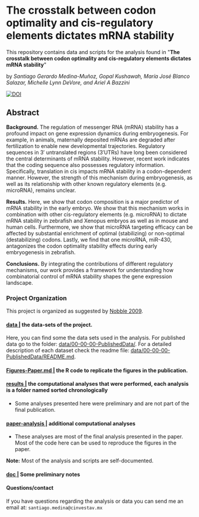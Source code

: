 # The crosstalk between codon optimality and cis-regulatory elements dictates mRNA stability

This repository contains data and scripts for the analysis found in "**The crosstalk between codon optimality and cis-regulatory elements dictates mRNA stability**" 

by *Santiago Gerardo Medina-Muñoz, Gopal Kushawah, María José Blanco Salazar, Michelle Lynn DeVore, and Ariel A Bazzini*

[![DOI](https://zenodo.org/badge/164946878.svg)](https://zenodo.org/badge/latestdoi/164946878)

## Abstract

**Background.** The regulation of messenger RNA (mRNA) stability has a profound impact on gene expression dynamics during embryogenesis. For example, in animals, maternally deposited mRNAs are degraded after fertilization to enable new developmental trajectories. Regulatory sequences in 3′ untranslated regions (3′UTRs) have long been considered the central determinants of mRNA stability. However, recent work indicates that the coding sequence also possesses regulatory information. Specifically, translation in cis impacts mRNA stability in a codon-dependent manner. However, the strength of this mechanism during embryogenesis, as well as its relationship with other known regulatory elements (e.g. microRNA), remains unclear. 

**Results.** Here, we show that codon composition is a major predictor of mRNA stability in the early embryo. We show that this mechanism works in combination with other cis-regulatory elements (e.g. microRNA) to dictate mRNA stability in zebrafish and Xenopus embryos as well as in mouse and human cells. Furthermore, we show that microRNA targeting efficacy can be affected by substantial enrichment of optimal (stabilizing) or non-optimal (destabilizing) codons. Lastly, we find that one microRNA, miR-430, antagonizes the codon optimality stability effects during early embryogenesis in zebrafish.

**Conclusions.** By integrating the contributions of different regulatory mechanisms, our work provides a framework for understanding how combinatorial control of mRNA stability shapes the gene expression landscape.


### Project Organization

This project is organized as suggested by [Nobble 2009](https://journals.plos.org/ploscompbiol/article?id=10.1371/journal.pcbi.1000424).

#### [data |](data/) the data-sets of the project.

Here, you can find some the data sets used in the analysis. For published data go to the folder: [data/00-00-00-PublishedData/](/data/00-00-00-PublishedData). For a detailed description of each dataset check the readme file: [data/00-00-00-PublishedData/README.md](/data/00-00-00-PublishedData/README.md).


#### [Figures-Paper.md |](Figures-Paper.md) the R code to replicate the figures in the publication.


#### [results |](results/) the computational analyses that were performed, each analysis is a folder named sorted chronologically

- Some analyses presented here were preliminary and are not part of the final publication.


#### [paper-analysis |](paper-analysis/) additional computational analyses

- These analyses are most of the final analysis presented in the paper. Most of the code here can be used to reproduce the figures in the paper.

**Note:** Most of the analysis and scripts are self-documented.

#### [doc |](doc/) Some preliminary notes


#### Questions/contact

If you have questions regarding the analysis or data you can send me an email at: `santiago.medina@cinvestav.mx`
